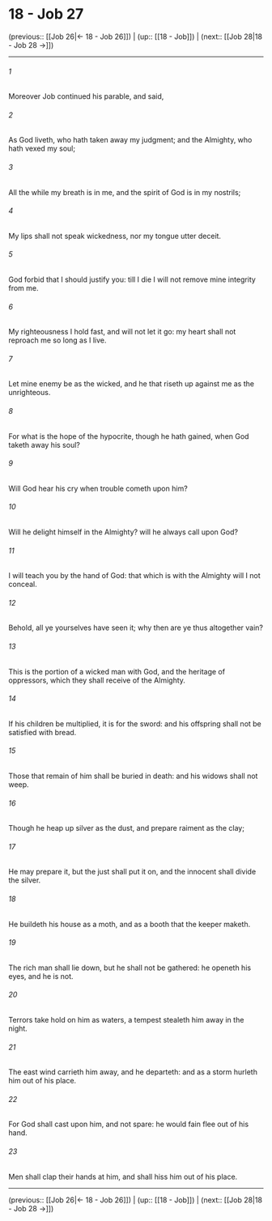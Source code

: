 # 18 - Job 27

(previous:: [[Job 26|← 18 - Job 26]]) | (up:: [[18 - Job]]) | (next:: [[Job 28|18 - Job 28 →]])

***


###### 1 
Moreover Job continued his parable, and said, 

###### 2 
As God liveth, who hath taken away my judgment; and the Almighty, who hath vexed my soul; 

###### 3 
All the while my breath is in me, and the spirit of God is in my nostrils; 

###### 4 
My lips shall not speak wickedness, nor my tongue utter deceit. 

###### 5 
God forbid that I should justify you: till I die I will not remove mine integrity from me. 

###### 6 
My righteousness I hold fast, and will not let it go: my heart shall not reproach me so long as I live. 

###### 7 
Let mine enemy be as the wicked, and he that riseth up against me as the unrighteous. 

###### 8 
For what is the hope of the hypocrite, though he hath gained, when God taketh away his soul? 

###### 9 
Will God hear his cry when trouble cometh upon him? 

###### 10 
Will he delight himself in the Almighty? will he always call upon God? 

###### 11 
I will teach you by the hand of God: that which is with the Almighty will I not conceal. 

###### 12 
Behold, all ye yourselves have seen it; why then are ye thus altogether vain? 

###### 13 
This is the portion of a wicked man with God, and the heritage of oppressors, which they shall receive of the Almighty. 

###### 14 
If his children be multiplied, it is for the sword: and his offspring shall not be satisfied with bread. 

###### 15 
Those that remain of him shall be buried in death: and his widows shall not weep. 

###### 16 
Though he heap up silver as the dust, and prepare raiment as the clay; 

###### 17 
He may prepare it, but the just shall put it on, and the innocent shall divide the silver. 

###### 18 
He buildeth his house as a moth, and as a booth that the keeper maketh. 

###### 19 
The rich man shall lie down, but he shall not be gathered: he openeth his eyes, and he is not. 

###### 20 
Terrors take hold on him as waters, a tempest stealeth him away in the night. 

###### 21 
The east wind carrieth him away, and he departeth: and as a storm hurleth him out of his place. 

###### 22 
For God shall cast upon him, and not spare: he would fain flee out of his hand. 

###### 23 
Men shall clap their hands at him, and shall hiss him out of his place.

***

(previous:: [[Job 26|← 18 - Job 26]]) | (up:: [[18 - Job]]) | (next:: [[Job 28|18 - Job 28 →]])
